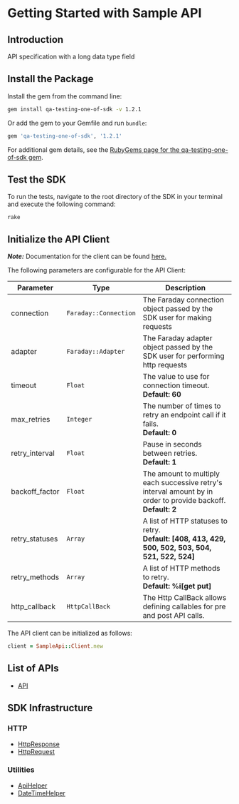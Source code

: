 
# Getting Started with Sample API

## Introduction

API specification with a long data type field

## Install the Package

Install the gem from the command line:

```bash
gem install qa-testing-one-of-sdk -v 1.2.1
```

Or add the gem to your Gemfile and run `bundle`:

```ruby
gem 'qa-testing-one-of-sdk', '1.2.1'
```

For additional gem details, see the [RubyGems page for the qa-testing-one-of-sdk gem](https://rubygems.org/gems/qa-testing-one-of-sdk/versions/1.2.1).

## Test the SDK

To run the tests, navigate to the root directory of the SDK in your terminal and execute the following command:

```
rake
```

## Initialize the API Client

**_Note:_** Documentation for the client can be found [here.](https://www.github.com/tahaali2000/qa-testing-one-of-ruby-sdk/tree/1.2.1/doc/client.md)

The following parameters are configurable for the API Client:

| Parameter | Type | Description |
|  --- | --- | --- |
| connection | `Faraday::Connection` | The Faraday connection object passed by the SDK user for making requests |
| adapter | `Faraday::Adapter` | The Faraday adapter object passed by the SDK user for performing http requests |
| timeout | `Float` | The value to use for connection timeout. <br> **Default: 60** |
| max_retries | `Integer` | The number of times to retry an endpoint call if it fails. <br> **Default: 0** |
| retry_interval | `Float` | Pause in seconds between retries. <br> **Default: 1** |
| backoff_factor | `Float` | The amount to multiply each successive retry's interval amount by in order to provide backoff. <br> **Default: 2** |
| retry_statuses | `Array` | A list of HTTP statuses to retry. <br> **Default: [408, 413, 429, 500, 502, 503, 504, 521, 522, 524]** |
| retry_methods | `Array` | A list of HTTP methods to retry. <br> **Default: %i[get put]** |
| http_callback | `HttpCallBack` | The Http CallBack allows defining callables for pre and post API calls. |

The API client can be initialized as follows:

```ruby
client = SampleApi::Client.new
```

## List of APIs

* [API](https://www.github.com/tahaali2000/qa-testing-one-of-ruby-sdk/tree/1.2.1/doc/controllers/api.md)

## SDK Infrastructure

### HTTP

* [HttpResponse](https://www.github.com/tahaali2000/qa-testing-one-of-ruby-sdk/tree/1.2.1/doc/http-response.md)
* [HttpRequest](https://www.github.com/tahaali2000/qa-testing-one-of-ruby-sdk/tree/1.2.1/doc/http-request.md)

### Utilities

* [ApiHelper](https://www.github.com/tahaali2000/qa-testing-one-of-ruby-sdk/tree/1.2.1/doc/api-helper.md)
* [DateTimeHelper](https://www.github.com/tahaali2000/qa-testing-one-of-ruby-sdk/tree/1.2.1/doc/date-time-helper.md)

